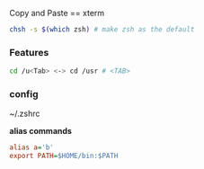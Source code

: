 

Copy and Paste == xterm

```bash
chsh -s $(which zsh) # make zsh as the default
```


### Features
```bash
cd /u<Tab> <-> cd /usr # <TAB>
```


### config
~/.zshrc

**alias commands**
```ini
alias a='b'
export PATH=$HOME/bin:$PATH

```
